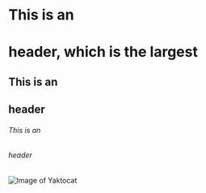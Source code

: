 # This is an <h1> header, which is the largest
## This is an <h2> header
###### This is an <h6> header
![Image of Yaktocat](https://octodex.github.com/images/yaktocat.png)
